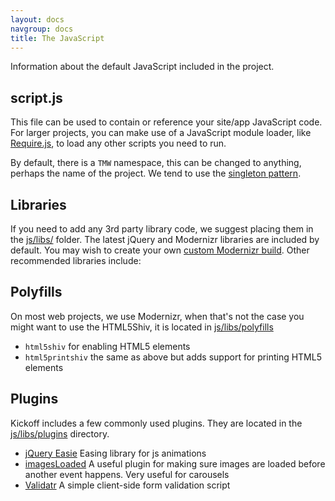 ```yaml
---
layout: docs
navgroup: docs
title: The JavaScript
---
```


Information about the default JavaScript included in the project.

## script.js

This file can be used to contain or reference your site/app JavaScript code. For larger projects, you can make use of a JavaScript module loader, like [Require.js](http://requirejs.org/), to load any other scripts you need to run.

By default, there is a `TMW` namespace, this can be changed to anything, perhaps the name of the project. We tend to use the [singleton pattern](http://addyosmani.com/resources/essentialjsdesignpatterns/book/#singletonpatternjavascript).

## Libraries

If you need to add any 3rd party library code, we suggest placing them in the [js/libs/](https://github.com/tmwagency/kickoff/tree/master/js/libs) folder. The latest jQuery and Modernizr libraries are included by default. You may wish to create your own [custom Modernizr build](http://www.modernizr.com/download/). Other recommended libraries include:

## Polyfills

On most web projects, we use Modernizr, when that's not the case you might want to use the HTML5Shiv, it is located in [js/libs/polyfills](https://github.com/tmwagency/kickoff/tree/master/js/libs/polyfills)

* `html5shiv` for enabling HTML5 elements
* `html5printshiv` the same as above but adds support for printing HTML5 elements

## Plugins

Kickoff includes a few commonly used plugins. They are located in the [js/libs/plugins](https://github.com/tmwagency/kickoff/tree/master/js/libs/plugins) directory.

* [jQuery Easie](http://janne.aukia.com/easie/) Easing library for js animations
* [imagesLoaded](https://github.com/desandro/imagesloaded) A useful plugin for making sure images are loaded before another event happens. Very useful for carousels
* [Validatr](http://jaymorrow.github.com/validatr/) A simple client-side form validation script
